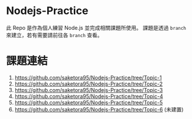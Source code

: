 # Nodejs-Practice
此 Repo 是作為個人練習 Node.js 並完成相關課題所使用。
課題是透過 `branch` 來建立，若有需要請前往各 `branch` 查看。

# 課題連結
1. https://github.com/saketora95/Nodejs-Practice/tree/Topic-1
2. https://github.com/saketora95/Nodejs-Practice/tree/Topic-2
3. https://github.com/saketora95/Nodejs-Practice/tree/Topic-3
4. https://github.com/saketora95/Nodejs-Practice/tree/Topic-4
5. https://github.com/saketora95/Nodejs-Practice/tree/Topic-5
6. https://github.com/saketora95/Nodejs-Practice/tree/Topic-6 (未建置)

